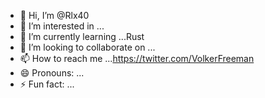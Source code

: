 - 👋 Hi, I’m @Rlx40
- 👀 I’m interested in ...
- 🌱 I’m currently learning ...Rust
- 💞️ I’m looking to collaborate on ...
- 📫 How to reach me ...https://twitter.com/VolkerFreeman
- 😄 Pronouns: ...
- ⚡ Fun fact: ...

<!---
Rlx40/Rlx40 is a ✨ special ✨ repository because its `README.md` (this file) appears on your GitHub profile.
You can click the Preview link to take a look at your changes.
--->
